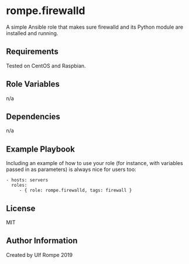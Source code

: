 rompe.firewalld
===============

A simple Ansible role that makes sure firewalld and its Python module are installed and running.

Requirements
------------

Tested on CentOS and Raspbian.

Role Variables
--------------

n/a

Dependencies
------------

n/a

Example Playbook
----------------

Including an example of how to use your role (for instance, with variables passed in as parameters) is always nice for users too:

    - hosts: servers
      roles:
         - { role: rompe.firewalld, tags: firewall }

License
-------

MIT

Author Information
------------------

Created by Ulf Rompe  2019
